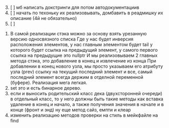 
<!-- ТЕХНИЧЕСКАЯ ЗАДАЧА -->
3. [ ] мб написать докстринги для потом автодокументациив
5. [ ] начать по техоньку их реализовывать, домбавить в реадмишку их описание (4й не обязательно)
7. [ ] 


<!-- NOTE -->
1. В самой реализации стэка можно за основу взять урезанную версию односвязного списка
Где у нас будет инверсия расположения элементов, у нас главным элементом будет tail у которого
будет ссылка на предыдущий элемент, у самого первого ссылка на предыдущие это nullptr
И мы реализовываем 2 главных метода стэка, это добавление в конец и извлечение из конца
При добавлении в конец нового узла, мы просто указываем его атрибуту узла (prev) ссылку на текущий
последний элемент и все, самый последний элемент всегда держим в отделной переменной (буфере). 
Реализация мега легкая.
2. set это и есть бинарное дерево. 
3. если и выносить родительский класс дека (двухсторонней очереди) в отдельный класс, то у него должны
быть такие методы как вставка удаление в конец и начало, а также получения значения в начале и в конце
(фронт и энд) ну еще метод сайз, емпти и клеар
4. изменить реализацию методов проверки на стиль в мейкфайле на find